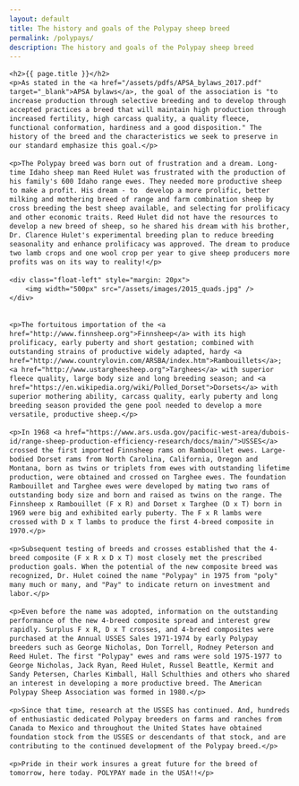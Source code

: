 ```yaml
---
layout: default
title: The history and goals of the Polypay sheep breed
permalink: /polypays/
description: The history and goals of the Polypay sheep breed
---
```


<div class="polypays">

	<h2>{{ page.title }}</h2>
	<p>As stated in the <a href="/assets/pdfs/APSA_bylaws_2017.pdf" target="_blank">APSA bylaws</a>, the goal of the association is "to increase production through selective breeding and to develop through accepted practices a breed that will maintain high production through increased fertility, high carcass quality, a quality fleece, functional conformation, hardiness and a good disposition." The history of the breed and the characteristics we seek to preserve in our standard emphasize this goal.</p>

	<p>The Polypay breed was born out of frustration and a dream. Long-time Idaho sheep man Reed Hulet was frustrated with the production of his family's 600 Idaho range ewes. They needed more productive sheep to make a profit. His dream - to  develop a more prolific, better milking and mothering breed of range and farm combination sheep by cross breeding the best sheep available, and selecting for prolificacy and other economic traits. Reed Hulet did not have the resources to develop a new breed of sheep, so he shared his dream with his brother, Dr. Clarence Hulet's experimental breeding plan to reduce breeding seasonality and enhance prolificacy was approved. The dream to produce two lamb crops and one wool crop per year to give sheep producers more profits was on its way to reality!</p>

	<div class="float-left" style="margin: 20px">
		<img width="500px" src="/assets/images/2015_quads.jpg" />
	</div>


	<p>The fortuitous importation of the <a href="http://www.finnsheep.org">Finnsheep</a> with its high prolificacy, early puberty and short gestation; combined with outstanding strains of productive widely adapted, hardy <a href="http://www.countrylovin.com/ARSBA/index.htm">Rambouillets</a>; <a href="http://www.ustargheesheep.org">Targhees</a> with superior fleece quality, large body size and long breeding season; and <a href="https://en.wikipedia.org/wiki/Polled_Dorset">Dorsets</a> with superior mothering ability, carcass quality, early puberty and long breeding season provided the gene pool needed to develop a more versatile, productive sheep.</p>

	<p>In 1968 <a href="https://www.ars.usda.gov/pacific-west-area/dubois-id/range-sheep-production-efficiency-research/docs/main/">USSES</a> crossed the first imported Finnsheep rams on Rambouillet ewes. Large-bodied Dorset rams from North Carolina, California, Oregon and Montana, born as twins or triplets from ewes with outstanding lifetime production, were obtained and crossed on Targhee ewes. The foundation Rambouillet and Targhee ewes were developed by mating two rams of outstanding body size and born and raised as twins on the range. The Finnsheep x Rambouillet (F x R) and Dorset x Targhee (D x T) born in 1969 were big and exhibited early puberty. The F x R lambs were crossed with D x T lambs to produce the first 4-breed composite in 1970.</p>

	<p>Subsequent testing of breeds and crosses established that the 4-breed composite (F x R x D x T) most closely met the prescribed production goals. When the potential of the new composite breed was recognized, Dr. Hulet coined the name "Polypay" in 1975 from "poly" many much or many, and "Pay" to indicate return on investment and labor.</p>

	<p>Even before the name was adopted, information on the outstanding performance of the new 4-breed composite spread and interest grew rapidly. Surplus F x R, D x T crosses, and 4-breed composites were purchased at the Annual USSES Sales 1971-1974 by early Polypay breeders such as George Nicholas, Don Torrell, Rodney Peterson and Reed Hulet. The first "Polypay" ewes and rams were sold 1975-1977 to George Nicholas, Jack Ryan, Reed Hulet, Russel Beattle, Kermit and Sandy Petersen, Charles Kimball, Hall Schulthies and others who shared an interest in developing a more productive breed. The American Polypay Sheep Association was formed in 1980.</p>

	<p>Since that time, research at the USSES has continued. And, hundreds of enthusiastic dedicated Polypay breeders on farms and ranches from Canada to Mexico and throughout the United States have obtained foundation stock from the USSES or descendants of that stock, and are contributing to the continued development of the Polypay breed.</p>

	<p>Pride in their work insures a great future for the breed of tomorrow, here today. POLYPAY made in the USA!!</p>


</div>

